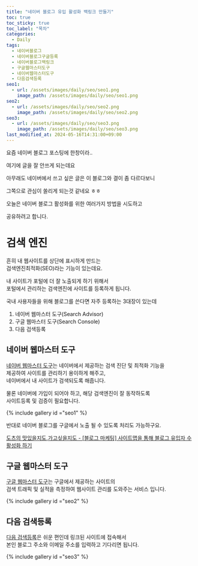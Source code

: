 ```yaml
---
title: "네이버 블로그 유입 활성화 백링크 만들기"
toc: true
toc_sticky: true
toc_label: "목차"
categories:
  - Daily
tags:
  - 네이버블로그
  - 네이버블로그구글등록
  - 네이버블로그백링크
  - 구글웹마스터도구
  - 네이버웹마스터도구
  - 다음검색등록
seo1:
  - url: /assets/images/daily/seo/seo1.png
    image_path: /assets/images/daily/seo/seo1.png
seo2:
  - url: /assets/images/daily/seo/seo2.png
    image_path: /assets/images/daily/seo/seo2.png
seo3:
  - url: /assets/images/daily/seo/seo3.png
    image_path: /assets/images/daily/seo/seo3.png
last_modified_at: 2024-05-16T14:31:00+09:00
---
```


요즘 네이버 블로그 포스팅에 한창이라..

여기에 글을 잘 안쓰게 되는데요

아무래도 네이버에서 쓰고 싶은 글은 이 블로그와 결이 좀 다르다보니

그쪽으로 관심이 쏠리게 되는것 같네요 ㅎㅎ

오늘은 네이버 블로그 활성화를 위한 여러가지 방법을 시도하고

공유하려고 합니다.

# 검색 엔진

흔히 내 웹사이트를 상단에 표시하게 만드는  
검색엔진최적화(SEO)라는 기능이 있는데요.

내 사이트가 포털에 더 잘 노출되게 하기 위해서  
포털에서 관리하는 검색엔진에 사이트를 등록하게 됩니다.

국내 사용자들을 위해 블로그를 쓴다면 자주 등록하는 3대장이 있는데

1. 네이버 웹마스터 도구(Search Advisor)
2. 구글 웹마스터 도구(Search Console)
3. 다음 검색등록

## 네이버 웹마스터 도구

[네이버 웹마스터 도구](https://searchadvisor.naver.com/)는 네이버에서 제공하는 검색 진단 및 최적화 기능을  
제공하여 사이트를 관리하기 용이하게 해주고,  
네이버에서 내 사이트가 검색되도록 해줍니다.

물론 네이버에 가입이 되어야 하고, 해당 검색엔진이 잘 동작하도록  
사이트등록 및 검증이 필요합니다.

{% include gallery id ="seo1" %}

반대로 네이버 블로그를 구글에서 노출 될 수 있도록 처리도 가능하구요.

[도츠의 맛있을지도,가고싶을지도 - [블로그 마케팅] 사이트맵을 통해 블로그 유입자 수 활성화 하기](https://m.blog.naver.com/PostView.naver?blogId=starfish0908&logNo=223449595171)

## 구글 웹마스터 도구

[구글 웹마스터 도구](https://search.google.com/search-console/welcome?hl=ko)는 구글에서 제공하는 사이트의  
검색 트래픽 및 실적을 측정하여 웹사이트 관리를 도와주는 서비스 입니다.

{% include gallery id ="seo2" %}

## 다음 검색등록

[다음 검색등록](https://register.search.daum.net/index.daum)은 쉬운 편인데 링크된 사이트에 접속해서  
본인 블로그 주소와 이메일 주소를 입력하고 기다리면 됩니다.

{% include gallery id ="seo3" %}

